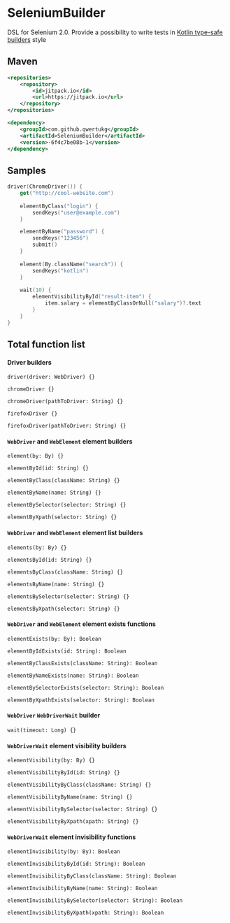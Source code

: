 # SeleniumBuilder
DSL for Selenium 2.0. Provide a possibility to write tests in [Kotlin type-safe builders](https://kotlinlang.org/docs/reference/type-safe-builders.html#a-type-safe-builder-example) style

## Maven
```xml
<repositories>
    <repository>
        <id>jitpack.io</id>
        <url>https://jitpack.io</url>
    </repository>
</repositories>
```
```xml
<dependency>
    <groupId>com.github.qwertukg</groupId>
    <artifactId>SeleniumBuilder</artifactId>
    <version>-6f4c7be08b-1</version>
</dependency>
```

## Samples
```kotlin
driver(ChromeDriver()) { 
    get("http://cool-website.com")
    
    elementByClass("login") {
        sendKeys("user@example.com")
    }

    elementByName("password") {
        sendKeys("123456")
        submit()
    }
    
    element(By.className("search")) {
        sendKeys("kotlin")
    }
    
    wait(10) {
        elementVisibilityById("result-item") {
            item.salary = elementByClassOrNull("salary")?.text
        }
    }
}
```

## Total function list

#### Driver builders

`driver(driver: WebDriver) {}` 

`chromeDriver {}`

`chromeDriver(pathToDriver: String) {}`

`firefoxDriver {}`

`firefoxDriver(pathToDriver: String) {}`

#### `WebDriver` and `WebElement` element builders

`element(by: By) {}`

`elementById(id: String) {}`

`elementByClass(className: String) {}`

`elementByName(name: String) {}`

`elementBySelector(selector: String) {}`

`elementByXpath(selector: String) {}`

#### `WebDriver` and `WebElement` element list builders

`elements(by: By) {}`

`elementsById(id: String) {}`

`elementsByClass(className: String) {}`

`elementsByName(name: String) {}`

`elementsBySelector(selector: String) {}`

`elementsByXpath(selector: String) {}`

#### `WebDriver` and `WebElement` element exists functions

`elementExists(by: By): Boolean`

`elementByIdExists(id: String): Boolean`

`elementByClassExists(className: String): Boolean`

`elementByNameExists(name: String): Boolean`

`elementBySelectorExists(selector: String): Boolean`

`elementByXpathExists(selector: String): Boolean`

#### `WebDriver` `WebDriverWait` builder

`wait(timeout: Long) {}`

#### `WebDriverWait` element visibility builders

`elementVisibility(by: By) {}`

`elementVisibilityById(id: String) {}`

`elementVisibilityByClass(className: String) {}`

`elementVisibilityByName(name: String) {}`

`elementVisibilityBySelector(selector: String) {}`

`elementVisibilityByXpath(xpath: String) {}`

#### `WebDriverWait` element invisibility functions

`elementInvisibility(by: By): Boolean`

`elementInvisibilityById(id: String): Boolean`

`elementInvisibilityByClass(className: String): Boolean`

`elementInvisibilityByName(name: String): Boolean`

`elementInvisibilityBySelector(selector: String): Boolean`

`elementInvisibilityByXpath(xpath: String): Boolean`

